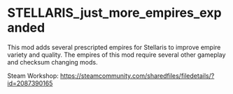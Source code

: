 # STELLARIS_just_more_empires_expanded
This mod adds several prescripted empires for Stellaris to improve empire variety and quality. The empires of this mod require several other gameplay and checksum changing mods.

Steam Workshop: https://steamcommunity.com/sharedfiles/filedetails/?id=2087390165
